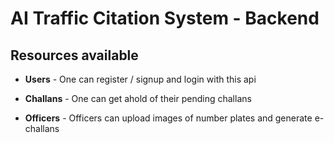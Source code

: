 # AI Traffic Citation System - Backend

## Resources available

- **Users** - One can register / signup and login with this api

- **Challans** - One can get ahold of their pending challans

- **Officers** - Officers can upload images of number plates and generate e-challans
